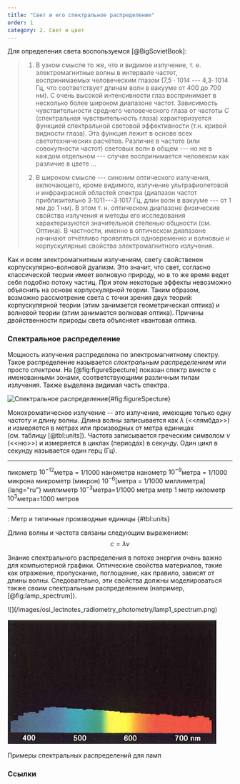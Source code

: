 ```yaml
---
title: "Свет и его спектральное распределение"
order: 1
category: 2. Свет и цвет
---
```


Для определения света воспользуемся [@BigSovietBook]:

>
>1.  В узком смысле то же, что и видимое излучение, т. е.
>    электромагнитные волны в интервале частот, воспринимаемых
>    человеческим глазом (7,5 · 1014 --- 4,3· 1014 Гц, что соответствует
>    длинам волн в вакууме от 400 до 700 нм). С очень высокой
>    интенсивности глаз воспринимает в несколько более широком диапазоне
>    частот. Зависимость чувствительности среднего человеческого глаза от
>    частоты $С$ (спектральная чувствительность глаза) характеризуется
>    функцией спектральной световой эффективности (т.н. кривой видности
>    глаза). Эта функция лежит в основе всех светотехнических расчётов.
>    Различие в частоте (или совокупности частот) световых волн в общем
>    --- но не в каждом отдельном --- случае воспринимается человеком как
>    различие в цвете \...
>
>2.  В широком смысле --- синоним оптического излучения, включающего,
>    кроме видимого, излучение ультрафиолетовой и инфракрасной областей
>    спектра (диапазон частот приблизительно 3·1011---3·1017 Гц, длин
>    волн в вакууме --- от 1 мм до 1 нм). В этом т. н. оптическом
>    диапазоне физические свойства излучения и методы его исследования
>    характеризуются значительной степенью общности (см. Оптика). В
>    частности, именно в оптическом диапазоне начинают отчётливо
>    проявляться одновременно и волновые и корпускулярные свойства
>    электромагнитного излучения.

Как и всем электромагнитным излучениям, свету свойственен
корпускулярно-волновой дуализм. Это значит, что свет, согласно
классической теории имеет волновую природу, но в то же время ведет себя
подобно потоку частиц. При этом некоторые эффекты невозможно объяснить
на основе корпускулярной теории. Таким образом, возможно рассмотрение
света с точки зрения двух теорий: корпускулярной теории (этим занимается
геометрическая оптика) и волновой теории (этим занимается волновая
оптика). Причины двойственности природы света объясняет квантовая
оптика.

### Спектральное распределение

Мощность излучения распределена по электромагнитному спектру. Такое
распределение называется *спектральным распределением* или просто
*спектром.* На [@fig:figureSpecture] показан спектр вместе с именованными зонами, соответствующими различным
типам излучения. Также выделена видимая часть спектра.

![Спектральное
распределение](/images/osi_lectnotes_radiometry_photometry/spectrum.png){#fig:figureSpecture}

Монохроматическое излучение -- это излучение, имеющие только одну
частоту и длину волны. Длина волны записывается как $\lambda$
(\<\<лямбда\>\>) и измеряется в метрах или производных от метра единицах
(см. таблицу [@tbl:units]). Частота записывается греческим символом $\nu$ (\<\<ню\>\>) и измеряется
в циклах (периодах) в секунду. Один цикл в секунду называется один герц
(Гц).

  -------------------- -------------------------------------------------
  пикометр             $10^{-12}$метра = 1/1000 нанометра
  нанометр                $10^{-9}$метра = 1/1000 микрона
  микрометр (микрон)   $10^{-6}$[метра = 1/1000 миллиметра]{lang="ru"}
  миллиметр                  $10^{-3}$метра=1/1000 метра
  метр                              1 метр
  километр               $10^{\text{3}}$метра=1000 метров 
  -------------------- -------------------------------------------------
  
  : Метр и типичные производные единицы {#tbl:units}

Длина волны и частота связаны следующим выражением: $$c=\lambda\nu$$

Знание спектрального распределения в потоке энергии очень важно для
компьютерной графики. Оптические свойства материалов, такие как
отражение, пропускание, поглощение, как правило, зависят от длины волны.
Следовательно, эти свойства должны моделироваться также своим
спектральным распределением (например, [@fig:lamp_spectrum]).

<div id="fig:lamp_spectrum">
![](/images/osi_lectnotes_radiometry_photometry/lamp1_spectrum.png)

![](/images/osi_lectnotes_radiometry_photometry/lamp2_spectrum.png)

Примеры
спектральных распределений для ламп
</div>

### Ссылки

